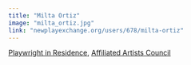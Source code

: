 ```yaml
---
title: "Milta Ortiz"
image: "milta_ortiz.jpg"
link: "newplayexchange.org/users/678/milta-ortiz"
---
```


[Playwright in Residence](/programs/collaboration-fund), [Affiliated Artists Council](/about/affiliated-artists-council)
